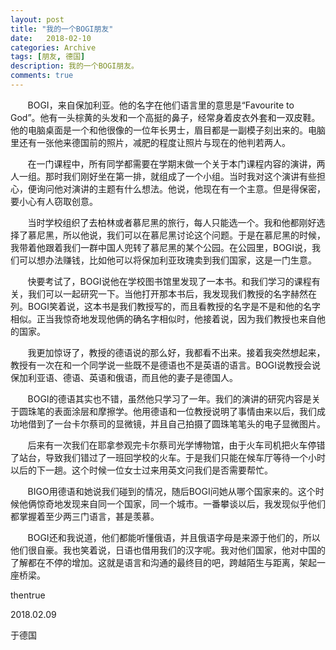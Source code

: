 ```yaml
---
layout: post
title: "我的一个BOGI朋友"
date:   2018-02-10
categories: Archive
tags: [朋友, 德国]
description: 我的一个BOGI朋友。
comments: true
---
```


&#160; &#160; &#160; &#160;BOGI，来自保加利亚。他的名字在他们语言里的意思是“Favourite to God”。他有一头棕黄的头发和一个高挺的鼻子，经常身着皮衣外套和一双皮鞋。他的电脑桌面是一个和他很像的一位年长男士，眉目都是一副模子刻出来的。电脑里还有一张他来德国前的照片，减肥的程度让照片与现在的他判若两人。



&#160; &#160; &#160; &#160;在一门课程中，所有同学都需要在学期末做一个关于本门课程内容的演讲，两人一组。那时我们刚好坐在第一排，就组成了一个小组。当时我对这个演讲有些担心，便询问他对演讲的主题有什么想法。他说，他现在有一个主意。但是得保密，要小心有人窃取创意。



&#160; &#160; &#160; &#160;当时学校组织了去柏林或者慕尼黑的旅行，每人只能选一个。我和他都刚好选择了慕尼黑，所以他说，我们可以在慕尼黑讨论这个问题。于是在慕尼黑的时候，我带着他跟着我们一群中国人兜转了慕尼黑的某个公园。在公园里，BOGI说，我们可以想办法赚钱，比如他可以将保加利亚玫瑰卖到我们国家，这是一门生意。



&#160; &#160; &#160; &#160;快要考试了，BOGI说他在学校图书馆里发现了一本书。和我们学习的课程有关，我们可以一起研究一下。当他打开那本书后，我发现我们教授的名字赫然在列。BOGI笑着说，这本书是我们教授写的，而且看教授的名字是不是和他的名字相似。正当我惊奇地发现他俩的确名字相似时，他接着说，因为我们教授也来自他的国家。



&#160; &#160; &#160; &#160;我更加惊讶了，教授的德语说的那么好，我都看不出来。接着我突然想起来，教授有一次在和一个同学说一些既不是德语也不是英语的语言。BOGI说教授会说保加利亚语、德语、英语和俄语，而且他的妻子是德国人。



&#160; &#160; &#160; &#160;BOGI的德语其实也不错，虽然他只学习了一年。我们的演讲的研究内容是关于圆珠笔的表面涂层和摩擦学。他用德语和一位教授说明了事情由来以后，我们成功地借到了一台卡尔蔡司的显微镜，并且自己拍摄了圆珠笔笔头的电子显微图片。



&#160; &#160; &#160; &#160;后来有一次我们在耶拿参观完卡尔蔡司光学博物馆，由于火车司机把火车停错了站台，导致我们错过了一班回学校的火车。于是我们只能在候车厅等待一个小时以后的下一趟。这个时候一位女士过来用英文问我们是否需要帮忙。



&#160; &#160; &#160; &#160;BIGO用德语和她说我们碰到的情况，随后BOGI问她从哪个国家来的。这个时候他俩惊奇地发现来自同一个国家，同一个城市。一番攀谈以后，我发现似乎他们都掌握着至少两三门语言，甚是羡慕。



&#160; &#160; &#160; &#160;BOGI还和我说道，他们都能听懂俄语，并且俄语字母是来源于他们的，所以他们很自豪。我也笑着说，日语也借用我们的汉字呢。我对他们国家，他对中国的了解都在不停的增加。这就是语言和沟通的最终目的吧，跨越陌生与距离，架起一座桥梁。



thentrue

2018.02.09

于德国
